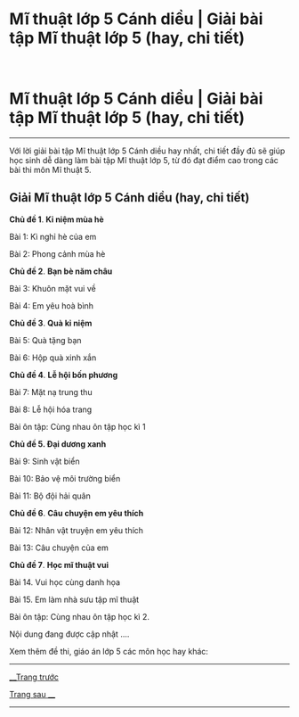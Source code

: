 # Mĩ thuật lớp 5 Cánh diều | Giải bài tập Mĩ thuật lớp 5 (hay, chi tiết)

﻿ 

# Mĩ thuật lớp 5 Cánh diều | Giải bài tập Mĩ thuật lớp 5 (hay, chi tiết)

* * *

Với lời giải bài tập Mĩ thuật lớp 5 Cánh diều hay nhất, chi tiết đầy đủ sẽ giúp học sinh dễ dàng làm bài tập Mĩ thuật lớp 5, từ đó đạt điểm cao trong các bài thi môn Mĩ thuật 5.

## Giải Mĩ thuật lớp 5 Cánh diều (hay, chi tiết)

**Chủ đề 1**. **Kỉ niệm mùa hè**

Bài 1: Kì nghỉ hè của em

Bài 2: Phong cảnh mùa hè

**Chủ đề 2**. **Bạn bè năm châu**

Bài 3: Khuôn mặt vui về

Bài 4: Em yêu hoà bình

**Chủ đề 3**. **Quà kỉ niệm**

Bài 5: Quà tặng bạn

Bài 6: Hộp quà xinh xắn

**Chủ đề 4**. **Lễ hội bốn phương**

Bài 7: Mặt nạ trung thu

Bài 8: Lễ hội hóa trang

Bài ôn tập: Cùng nhau ôn tập học kì 1

**Chủ đề 5. Đại dương xanh**

Bài 9: Sinh vật biển

Bài 10: Bảo vệ môi trường biển

Bài 11: Bộ đội hải quân

**Chủ đề 6**. **Câu chuyện em yêu thích**

Bài 12: Nhân vật truyện em yêu thích

Bài 13: Câu chuyện của em

**Chủ đề 7**. **Học mĩ thuật vui**

Bài 14. Vui học cùng danh họa

Bài 15. Em làm nhà sưu tập mĩ thuật

Bài ôn tập: Cùng nhau ôn tập học kì 2.

Nội dung đang được cập nhật ....

Xem thêm đề thi, giáo án lớp 5 các môn học hay khác:

* * *

[__Trang trước](https://vietjack.com/index.jsp)

[Trang sau __](https://vietjack.com/mi-thuat-5-cd/index.jsp)

* * *

